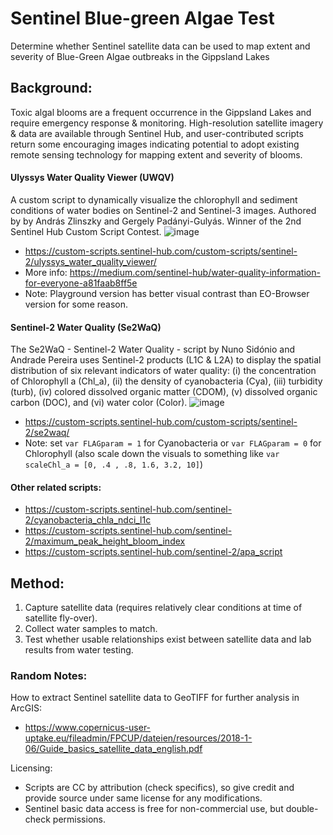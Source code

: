 # Sentinel Blue-green Algae Test
Determine whether Sentinel satellite data can be used to map extent and severity of Blue-Green Algae outbreaks in the Gippsland Lakes

## Background:
Toxic algal blooms are a frequent occurrence in the Gippsland Lakes and require emergency response & monitoring.
High-resolution satellite imagery & data are available through Sentinel Hub, and user-contributed scripts return some encouraging images indicating potential to adopt existing remote sensing technology for mapping extent and severity of blooms.

#### Ulyssys Water Quality Viewer (UWQV)
A custom script to dynamically visualize the chlorophyll and sediment conditions of water bodies on Sentinel-2 and Sentinel-3 images. Authored by by András Zlinszky and Gergely Padányi-Gulyás. Winner of the 2nd Sentinel Hub Custom Script Contest.
![image](https://user-images.githubusercontent.com/100050237/161180006-81f553b5-a0bd-4820-b6f0-5a6ef336c8d5.png)
* https://custom-scripts.sentinel-hub.com/custom-scripts/sentinel-2/ulyssys_water_quality_viewer/
* More info: https://medium.com/sentinel-hub/water-quality-information-for-everyone-a81faab8ff5e
* Note: Playground version has better visual contrast than EO-Browser version for some reason.

#### Sentinel-2 Water Quality (Se2WaQ)
The Se2WaQ - Sentinel-2 Water Quality - script by Nuno Sidónio and Andrade Pereira uses Sentinel-2 products (L1C & L2A) to display the spatial distribution of six relevant indicators of water quality: (i) the concentration of Chlorophyll a (Chl_a), (ii) the density of cyanobacteria (Cya), (iii) turbidity (turb), (iv) colored dissolved organic matter (CDOM), (v) dissolved organic carbon (DOC), and (vi) water color (Color).
![image](https://user-images.githubusercontent.com/100050237/161179412-2dd927ee-02ba-475a-abe7-6fe3a76dace9.png)
* https://custom-scripts.sentinel-hub.com/custom-scripts/sentinel-2/se2waq/
* Note: set `var FLAGparam = 1` for Cyanobacteria or `var FLAGparam = 0` for Chlorophyll (also scale down the visuals to something like `var scaleChl_a = [0, .4 , .8, 1.6, 3.2, 10]`)

#### Other related scripts:
* https://custom-scripts.sentinel-hub.com/sentinel-2/cyanobacteria_chla_ndci_l1c
* https://custom-scripts.sentinel-hub.com/sentinel-2/maximum_peak_height_bloom_index
* https://custom-scripts.sentinel-hub.com/sentinel-2/apa_script

## Method:
1. Capture satellite data (requires relatively clear conditions at time of satellite fly-over).
2. Collect water samples to match.
3. Test whether usable relationships exist between satellite data and lab results from water testing.

### Random Notes:
How to extract Sentinel satellite data to GeoTIFF for further analysis in ArcGIS:
* https://www.copernicus-user-uptake.eu/fileadmin/FPCUP/dateien/resources/2018-1-06/Guide_basics_satellite_data_english.pdf

Licensing:
* Scripts are CC by attribution (check specifics), so give credit and provide source under same license for any modifications.
* Sentinel basic data access is free for non-commercial use, but double-check permissions. 
